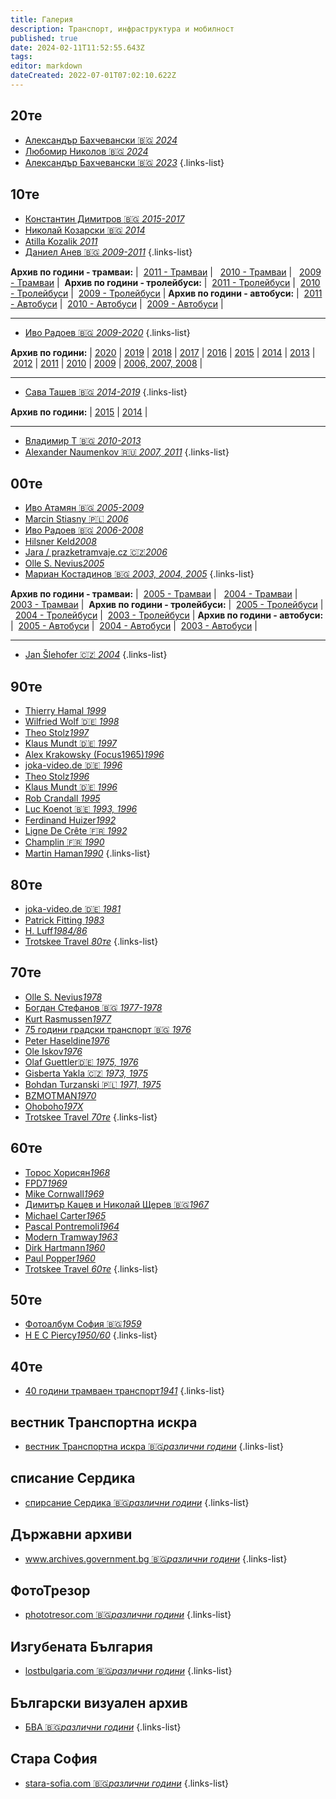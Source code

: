```yaml
---
title: Галерия
description: Транспорт, инфраструктура и мобилност
published: true
date: 2024-02-11T11:52:55.643Z
tags: 
editor: markdown
dateCreated: 2022-07-01T07:02:10.622Z
---
```


## 20те
- [Александър Бахчевански :bulgaria: *2024*](/gallery/aleksander-bahchevansky-2024)
- [Любомир Николов :bulgaria: *2024*](/gallery/lubomir-nikolov-2024)
- [Александър Бахчевански :bulgaria: *2023*](/gallery/aleksander-bahchevansky-2023)
{.links-list}

## 10те
  
- [Константин Димитров :bulgaria: *2015-2017*](/gallery/konstantin-dimitrov)
- [Николай Козарски :bulgaria: *2014*](/gallery/nikolay-kozarski)
- [Atilla Kozalik *2011*](/gallery/attila-kozalik)
- [Даниел Анев :bulgaria: *2009-2011*](/gallery/daniel-anev-tm-2009)
{.links-list}

**Архив по години - трамваи:** |  [2011 - Трамваи](/gallery/daniel-anev-tm-2011) |   [2010 - Трамваи](/gallery/daniel-anev-tm-2010) |   [2009 - Трамваи](/gallery/daniel-anev-tm-2009) | 
**Архив по години - тролейбуси:** |  [2011 - Тролейбуси](/gallery/daniel-anev-tb-2011) |  [2010 - Тролейбуси](/gallery/daniel-anev-tb-2010) |  [2009 - Тролейбуси](/gallery/daniel-anev-tb-2009) |
**Архив по години - автобуси:** |  [2011 - Автобуси](/gallery/daniel-anev-bus-2011) |  [2010 - Автобуси](/gallery/daniel-anev-bus-2010) |  [2009 - Автобуси](/gallery/daniel-anev-bus-2009) |

---

- [Иво Радоев :bulgaria: *2009-2020*](/gallery/ivo-radoev-2009)
{.links-list}

**Архив по години:** | [2020](/gallery/ivo-radoev-2020) | [2019](/gallery/ivo-radoev-2019) | [2018](/gallery/ivo-radoev-2018) | [2017](/gallery/ivo-radoev-2017) | [2016](/gallery/ivo-radoev-2016) | [2015](/gallery/ivo-radoev-2015) | [2014](/gallery/ivo-radoev-2014) | [2013](/gallery/ivo-radoev-2013) | [2012](/gallery/ivo-radoev-2012) | [2011](/gallery/ivo-radoev-2011) | [2010](/gallery/ivo-radoev-2010) | [2009](/gallery/ivo-radoev-2009) | [2006, 2007, 2008](/gallery/ivo-radoev-2006-2008) |

---
- [Сава Ташев :bulgaria: *2014-2019*](/gallery/sava-tashev-2014)
{.links-list}

**Архив по години:** | [2015](/gallery/sava-tashev-2015) | [2014](/gallery/sava-tashev-2014) |

---

- [Владимир Т :bulgaria: *2010-2013*](/gallery/vladimir-t)
- [Alexander Naumenkov :ru: *2007, 2011*](/gallery/alexander-naumenkov)
{.links-list}

## 00те
- [Иво Атамян :bulgaria: *2005-2009*](/gallery/ivo-atamyan)
- [Marcin Stiasny :poland: *2006*](/gallery/marcin-stiasny)
- [Иво Радоев :bulgaria: *2006-2008*](/gallery/ivo-radoev-2006-2008)
- [Hilsner Keld*2008*](/gallery/hilsner-keld)
- [Jara / prazketramvaje.cz :czech_republic:*2006*](/gallery/jara-prazsketramvaje)
- [Olle S. Nevius*2005*](/gallery/olle-s-nevius-2005)
- [Мариан Костадинов :bulgaria: *2003, 2004, 2005*](/gallery/marian-kostadinov-tm-2003)
{.links-list}

**Архив по години - трамваи:** |  [2005 - Трамваи](/gallery/marian-kostadinov-bus-2005) |   [2004 - Трамваи](/gallery/marian-kostadinov-tm-2004) |   [2003 - Трамваи](/gallery/marian-kostadinov-tm-2003) | 
**Архив по години - тролейбуси:** |  [2005 - Тролейбуси](/gallery/marian-kostadinov-tb-2005) |  [2004 - Тролейбуси](/gallery/marian-kostadinov-tb-2004) |  [2003 - Тролейбуси](/gallery/marian-kostadinov-tb-2003) |
**Архив по години - автобуси:** |  [2005 - Автобуси](/gallery/marian-kostadinov-bus-2005) |  [2004 - Автобуси](/gallery/marian-kostadinov-bus-2004) |  [2003 - Автобуси](/gallery/marian-kostadinov-bus-2003) |

---
- [Jan Šlehofer :czech_republic: *2004*](/gallery/j-slehofer)
{.links-list}

## 90те
- [Thierry Hamal *1999*](/gallery/thierry-hamal)
- [Wilfried Wolf :de: *1998*](/gallery/wilfried-wolf)
- [Theo Stolz*1997*](/gallery/theo-stolz-1997)
- [Klaus Mundt :de: *1997*](/gallery/klaus-mundt-1997)
- [Alex Krakowsky (Focus1965)*1996*](/gallery/alex-krakowsky)
- [joka-video.de :de: *1996*](/gallery/joka-video-de-1996)
- [Theo Stolz*1996*](/gallery/theo-stolz-1996)
- [Klaus Mundt :de: *1996*](/gallery/klaus-mundt-1996)
- [Rob Crandall *1995*](/gallery/rob-crandall)
- [Luc Koenot :belgium: *1993, 1996*](/gallery/luc-koenot)
- [Ferdinand Huizer*1992*](/gallery/ferdinand-huizer)
- [Ligne De Crête :fr: *1992*](/gallery/ligne-de-crete)
- [Champlin :fr: *1990*](/gallery/champlin)
- [Martin Haman*1990*](/gallery/martin-haman)
{.links-list}

## 80те
- [joka-video.de :de: *1981*](/gallery/joka-video-de-1981)
- [Patrick Fitting *1983*](/gallery/patrick-fitting)
- [H. Luff*1984/86*](/gallery/h-luff)
- [Trotskee Travel *80те*](/gallery/trotskee-80te)
{.links-list}


## 70те
- [Olle S. Nevius*1978*](/gallery/olle-s-nevius-1978)
- [Богдан Стефанов :bulgaria: *1977-1978*](/gallery/bogdan-stefanov)
- [Kurt Rasmussen*1977*](/gallery/kurt-rasmussen)
- [75 години градски транспорт :bulgaria: *1976*](/gallery/75-years-public-transport)
- [Peter Haseldine*1976*](/gallery/peter-haseldine)
- [Ole Iskov*1976*](/gallery/ole-iskov)
- [Olaf Guettler:de: *1975, 1976*](/gallery/olaf-guettler)
- [Gisberta Yakla :czech_republic: *1973, 1975*](/gallery/gisberta-yakla)
- [Bohdan Turzanski :poland: *1971, 1975*](/gallery/bohdan-turzanski)
- [BZMOTMAN*1970*](/gallery/bzmotman)
- [Ohoboho*197Х*](/gallery/ohoboho)
- [Trotskee Travel *70те*](/gallery/trotskee-70te)
{.links-list}

## 60те
- [Торос Хорисян*1968*](/gallery/toros-horisyan)
- [FPD7*1969*](/gallery/fpd7)
- [Mike Cornwall*1969*](/gallery/mike-cornwall)
- [Димитър Кацев и Николай Щерев :bulgaria:*1967*](/gallery/dimitar-katsev-nikolay-shterev)
- [Michael Carter*1965*](/gallery/michael-carter)
- [Pascal Pontremoli*1964*](/gallery/pascal-pontremoli)
- [Modern Tramway*1963*](/gallery/modern-tramway)
- [Dirk Hartmann*1960*](/gallery/dirk-hartmann)
- [Paul Popper*1960*](/gallery/paul-popper)
- [Trotskee Travel *60те*](/gallery/trotskee-60te)
{.links-list}


## 50те
- [Фотоалбум София :bulgaria:*1959*](/gallery/sofia-1959)
- [H E C Piercy*1950/60*](/gallery/hec-piercy)
{.links-list}

## 40те
- [40 години трамваен транспорт*1941*](/bg/gallery/40-godini-tramvai)
{.links-list}

## вестник Транспортна искра
- [вестник Транспортна искра :bulgaria:*различни години*](/gallery/vestnik-transportna-iskra)
{.links-list}


## списание Сердика
- [спирсание Сердика :bulgaria:*различни години*](/gallery/spisanie-serdika)
{.links-list}


## Държавни архиви
- [www.archives.government.bg :bulgaria:*различни години*](/gallery/archives-goverment)
{.links-list}

## ФотоТрезор
- [phototresor.com  :bulgaria:*различни години*](/gallery/phototresor)
{.links-list}

## Изгубената България
- [lostbulgaria.com :bulgaria:*различни години*](/gallery/lostbulgaria)
{.links-list}

## Български визуален архив
- [БВА :bulgaria:*различни години*](/gallery/bulgarian-visual-archive)
{.links-list}


## Стара София
- [stara-sofia.com :bulgaria:*различни години*](/gallery/stara-sofia)
{.links-list}